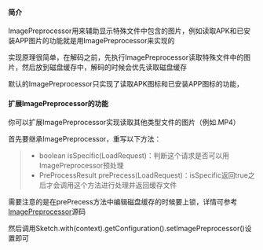 #### 简介

ImagePreprocessor用来辅助显示特殊文件中包含的图片，例如读取APK和已安装APP图片的功能就是用ImagePreprocessor来实现的

实现原理很简单，在解码之前，先执行ImagePreprocessor读取特殊文件中的图片，然后放到磁盘缓存中，解码的时候会优先读取磁盘缓存

默认的ImagePreprocessor只实现了读取APK图标和已安装APP图标的功能，

#### 扩展ImagePreprocessor的功能
你可以扩展ImagePreprocessor实现读取其他类型文件的图片（例如.MP4）

首先要继承ImagePreprocessor，重写以下方法：
>* boolean isSpecific(LoadRequest)：判断这个请求是否可以用ImagePreprocessor预处理
>* PreProcessResult prePrecess(LoadRequest)：isSpecific返回true之后才会调用这个方法进行处理并返回缓存文件

需要注意的是在prePrecess方法中编辑磁盘缓存的时候要上锁，详情可参考[ImagePreprocessor](../../sketch/src/main/java/me/xiaopan/sketch/feature/ImagePreprocessor.java)源码

然后调用Sketch.with(context).getConfiguration().setImagePreprocessor()设置即可